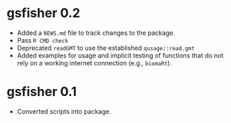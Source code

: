 # gsfisher 0.2

* Added a `NEWS.md` file to track changes to the package.
* Pass `R CMD check`
* Deprecated `readGMT` to use the established `qusage::read.gmt`
* Added examples for usage and implicit testing of functions that do not
    rely on a working internet connection (e.g., `biomaRt`).

# gsfisher 0.1

* Converted scripts into package.

